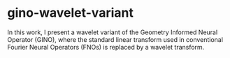 # gino-wavelet-variant
In this work, I present a wavelet variant of the Geometry Informed Neural Operator (GINO), where the standard linear transform used in conventional Fourier Neural Operators (FNOs) is replaced by a wavelet transform.
